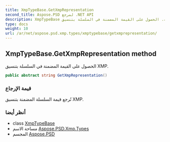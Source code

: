 ```yaml
---
title: XmpTypeBase.GetXmpRepresentation
second_title: Aspose.PSD لمرجع .NET API
description: XmpTypeBase طريقة. الحصول على القيمة المضمنة في السلسلة بتنسيق XMP.
type: docs
weight: 10
url: /ar/net/aspose.psd.xmp.types/xmptypebase/getxmprepresentation/
---
```

## XmpTypeBase.GetXmpRepresentation method

الحصول على القيمة المضمنة في السلسلة بتنسيق XMP.

```csharp
public abstract string GetXmpRepresentation()
```

### قيمة الإرجاع

تُرجع قيمة السلسلة المضمنة بتنسيق XMP.

### أنظر أيضا

* class [XmpTypeBase](../)
* مساحة الاسم [Aspose.PSD.Xmp.Types](../../xmptypebase/)
* المجسم [Aspose.PSD](../../../)


